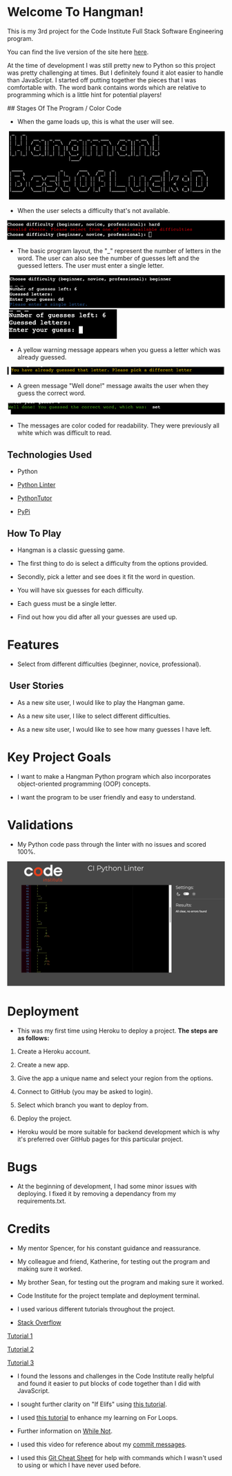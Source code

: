 # Welcome To Hangman!

This is my 3rd project for the Code Institute Full Stack Software Engineering program. 

You can find the live version of the site here [here](https://hangman0000-3387183dc1ef.herokuapp.com/).

At the time of development I was still pretty new to Python so this project was pretty challenging at times. But I definitely
found it alot easier to handle than JavaScript. I started off putting together the pieces that I was comfortable with. The word bank contains words which are relative to programming which is a little hint for potential players! 

## Stages Of The Program / Color Code

- When the game loads up, this is what the user will see.

![Start of game](images/startofprogram.png)

- When the user selects a difficulty that's not available.

![Wrong difficulty selection](images/wrongdifficulty.png)

- The basic program layout, the "_" represent the number of letters in the word. The user can also see the number of guesses left
and the guessed letters. The user must enter a single letter. 

![Multiple letter input](images/multipleletterselection.png) ![Program layout](images/programlayout.png)

- A yellow warning message appears when you guess a letter which was already guessed. 

![Already guessed letter](images/alreadyguessedletter.png)

- A green message "Well done!" message awaits the user when they guess the correct word. 

![Guess correct word](images/guesscorrectword.png)

- The messages are color coded for readability. They were previously all white which was difficult to read. 

## Technologies Used 

- Python 

- [Python Linter](https://pep8ci.herokuapp.com/)

- [PythonTutor](https://pythontutor.com/)

- [PyPi](https://pypi.org/project/art/s)


## How To Play 

- Hangman is a classic guessing game. 

- The first thing to do is select a difficulty from the options provided.

- Secondly, pick a letter and see does it fit the word in question. 

- You will have six guesses for each difficulty. 

- Each guess must be a single letter. 

- Find out how you did after all your guesses are used up. 

# Features 

- Select from different difficulties (beginner, novice, professional).

##  User Stories 

- As a new site user, I would like to play the Hangman game. 

- As a new site user, I like to select different difficulties. 

- As a new site user, I would like to see how many guesses I have left. 

# Key Project Goals 

- I want to make a Hangman Python program which also incorporates object-oriented programming (OOP) concepts.

- I want the program to be user friendly and easy to understand. 

# Validations 

- My Python code pass through the linter with no issues and scored 100%.

![Python Validation](images/pythonvalidation.png)

# Deployment 

- This was my first time using Heroku to deploy a project. **The steps are as follows:**

1. Create a Heroku account. 

2. Create a new app. 

3. Give the app a unique name and select your region from the options. 

4. Connect to GitHub (you may be asked to login).

5. Select which branch you want to deploy from. 

6. Deploy the project. 

- Heroku would be more suitable for backend development which is why it's preferred over GitHub pages for this particular 
project.

# Bugs 

- At the beginning of development, I had some minor issues with deploying. I fixed it by removing a dependancy from
my requirements.txt. 

# Credits 

- My mentor Spencer, for his constant guidance and reassurance. 

- My colleague and friend, Katherine, for testing out the program and making sure it worked. 

- My brother Sean, for testing out the program and making sure it worked.

- Code Institute for the project template and deployment terminal. 

- I used various different tutorials throughout the project.

- [Stack Overflow](https://stackoverflow.com/)

[Tutorial 1](https://www.youtube.com/watch?v=pFvSb7cb_Us)

[Tutorial 2](https://www.youtube.com/watch?v=m4nEnsavl6w)

[Tutorial 3](https://www.youtube.com/watch?v=5x6iAKdJB6U)

- I found the lessons and challenges in the Code Institute really helpful and found it easier to put blocks of
code together than I did with JavaScript. 

- I sought further clarity on "If Elifs" using [this tutorial](https://www.w3schools.com/python/gloss_python_elif.asp#:~:text=The%20elif%20keyword%20is%20pythons,%2C%20then%20try%20this%20condition%22.).

- I used [this tutorial](https://www.w3schools.com/python/python_for_loops.asp) to enhance my learning on For Loops. 

- Further information on [While Not](https://stackoverflow.com/questions/4908666/how-to-use-while-not-in).

- I used this video for reference about my [commit messages](https://www.youtube.com/watch?v=gZ5pEPO24Uc).

- I used this [Git Cheat Sheet](https://education.github.com/git-cheat-sheet-education.pdf) for help with commands which I 
wasn't used to using or which I have never used before.



